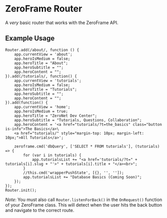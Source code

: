 # ZeroFrame Router
A *very* basic router that works with the ZeroFrame API.

## Example Usage
```
Router.add(/about/, function () {
    app.currentView = 'about';
    app.heroIsMedium = false;
    app.heroTitle = "About";
    app.heroSubtitle = "";
    app.heroContent = "";
}).add(/tutorials/, function() {
    app.currentView = 'tutorials';
    app.heroIsMedium = false;
    app.heroTitle = "Tutorials";
    app.heroSubtitle = "";
    app.heroContent = "";
}).add(function() {
    app.currentView = 'home';
    app.heroIsMedium = true;
    app.heroTitle = "ZeroNet Dev Center";
    app.heroSubtitle = "Tutorials, Questions, Collaboration";
    app.heroContent = '<a href="tutorials/?t=the_basics" class="button is-info">The Basics</a>\
    <a href="tutorials/" style="margin-top: 10px; margin-left: 10px;">All Tutorials</a>';

    zeroframe.cmd('dbQuery', ['SELECT * FROM tutorials'], (tutorials) => {
        for (var i in tutorials) {
            app.tutorialsList += "<a href='tutorials/?t=" + tutorials[i].slug + "'>" + tutorials[i].title + "</a><br>";
        }
        //this.cmd('wrapperPushState', [{}, '', '']);
        app.tutorialsList += "Database Basics (Coming Soon)";
    });
});
Router.init();
```

*Note*: You must also call `Router.listenForBack()` in the `OnRequest()` function of your ZeroFrame class. This will detect when the user hits the back button and navigate to the correct route.